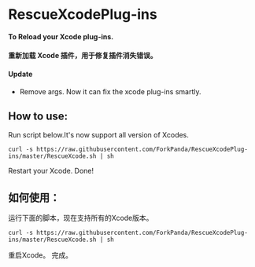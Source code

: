 # RescueXcodePlug-ins
#### To Reload your Xcode plug-ins.
#### 重新加载 Xcode 插件，用于修复插件消失错误。

#### Update
* Remove args. Now it can fix the xcode plug-ins smartly.

## How to use:

Run script below.It's now support all version of Xcodes.

`curl -s https://raw.githubusercontent.com/ForkPanda/RescueXcodePlug-ins/master/RescueXcode.sh | sh`

Restart your Xcode.
Done!

## 如何使用：  
运行下面的脚本，现在支持所有的Xcode版本。

`curl -s https://raw.githubusercontent.com/ForkPanda/RescueXcodePlug-ins/master/RescueXcode.sh | sh`

重启Xcode。
完成。

